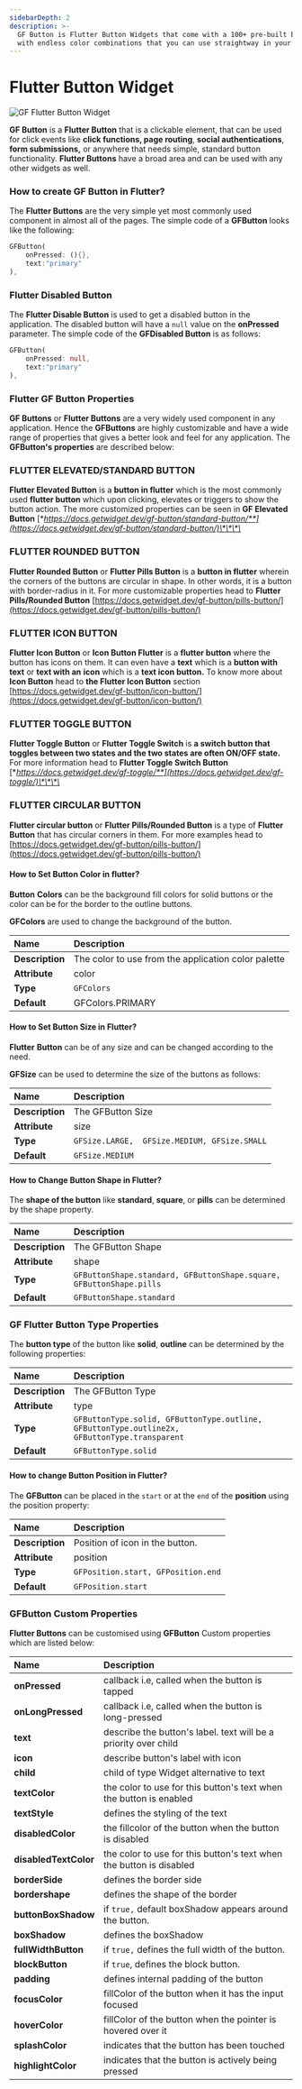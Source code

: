 ```yaml
---
sidebarDepth: 2
description: >-
  GF Button is Flutter Button Widgets that come with a 100+ pre-built button
  with endless color combinations that you can use straightway in your project.
---
```


# Flutter Button Widget

![GF Flutter Button Widget ](https://ik.imagekit.io/ionicfirebaseapp/getwidget/docs/tr:w-800,f-auto/Gw_buttons_E5z1JheN4.png)

**GF Button** is a **Flutter Button** that is a clickable element, that can be used for click events like **click functions, page routing**, **social authentications**, **form submissions,** or anywhere that needs simple, standard button functionality. **Flutter Buttons** have a broad area and can be used with any other widgets as well.

### How to create GF Button in Flutter? 

The **Flutter Buttons** are the very simple yet most commonly used component in almost all of the pages. The simple code of a **GFButton** looks like the following:

```dart
GFButton(
    onPressed: (){},
    text:"primary"
),
```

### Flutter Disabled Button

The **Flutter Disable Button** is used to get a disabled button in the application. The disabled button will have a `null` value on the **onPressed** parameter. The simple code of the **GFDisabled Button** is as follows:

```dart
GFButton(                          
    onPressed: null,             
    text:"primary"
),
```

### Flutter GF Button Properties

**GF Buttons** or **Flutter Buttons** are a very widely used component in any application. Hence the **GFButtons** are highly customizable and have a wide range of properties that gives a better look and feel for any application. The **GFButton's properties** are described below:

### FLUTTER ELEVATED/STANDARD BUTTON 

**Flutter Elevated Button** is a **button in flutter** which is the most commonly used **flutter button** which upon clicking, elevates or triggers to show the button action. The more customized properties can be seen in **GF Elevated Button** [**https://docs.getwidget.dev/gf-button/standard-button/**](https://docs.getwidget.dev/gf-button/standard-button/)\*\*\*\*

### FLUTTER ROUNDED BUTTON 

**Flutter Rounded Button** or **Flutter Pills Button** is a **button in flutter** wherein the corners of the buttons are circular in shape. In other words, it is a button with border-radius in it. For more customizable properties head to **Flutter Pills/Rounded Button** [https://docs.getwidget.dev/gf-button/pills-button/](https://docs.getwidget.dev/gf-button/pills-button/)

### FLUTTER ICON BUTTON 

**Flutter Icon Button** or **Icon Button Flutter** is a **flutter button** where the button has icons on them. It can even have a **text** which is a **button with text** or **text with an** **icon** which is a **text icon button.** To know more about  **Icon Button** head to **the Flutter Icon Button** section [https://docs.getwidget.dev/gf-button/icon-button/](https://docs.getwidget.dev/gf-button/icon-button/)

### **FLUTTER TOGGLE BUTTON**

**Flutter Toggle Button** or **Flutter Toggle Switch** is ****a **switch button** that toggles between two states and the two states are often **ON/OFF** state**.** For more information head to **Flutter Toggle Switch Button** [**https://docs.getwidget.dev/gf-toggle/**](https://docs.getwidget.dev/gf-toggle/)\*\*\*\*

### FLUTTER CIRCULAR BUTTON

**Flutter circular button** or **Flutter Pills/Rounded Button** is a type of **Flutter Button** that has circular corners in them. For more examples head to [https://docs.getwidget.dev/gf-button/pills-button/](https://docs.getwidget.dev/gf-button/pills-button/)

#### How to Set Button Color in flutter? 

**Button** **Colors** can be the background fill colors for solid buttons or the color can be for the border to the outline buttons.

**GFColors** are used to change the background of the button.

| Name | Description |
| :--- | :--- |
| **Description** | The color to use from the application color palette |
| **Attribute** | color |
| **Type** | `GFColors` |
| **Default** | GFColors.PRIMARY |

#### How to Set Button Size in Flutter?

**Flutter** **Button** can be of any size and can be changed according to the need.

**GFSize** can be used to determine the size of the buttons as follows:

| Name | Description |
| :--- | :--- |
| **Description** | The GFButton Size |
| **Attribute** | size |
| **Type** | `GFSize.LARGE,  GFSize.MEDIUM, GFSize.SMALL` |
| **Default** | `GFSize.MEDIUM` |

#### How to Change Button Shape in Flutter?

The **shape of the button** like **standard**, **square**,  or **pills** can be determined by the shape property.

| Name | Description |
| :--- | :--- |
| **Description** | The GFButton Shape |
| **Attribute** | shape |
| **Type** | `GFButtonShape.standard, GFButtonShape.square, GFButtonShape.pills` |
| **Default** | `GFButtonShape.standard`  |

### GF Flutter Button Type Properties

The **button type** of the button like **solid**, **outline** can be determined by the following properties:

| Name | Description |
| :--- | :--- |
| **Description** | The GFButton Type |
| **Attribute** | type |
| **Type** | `GFButtonType.solid, GFButtonType.outline, GFButtonType.outline2x, GFButtonType.transparent` |
| **Default** | `GFButtonType.solid` |

#### How to change Button Position in Flutter?

The **GFButton** can be placed in the `start` or at the `end` of the **position** using the position property:

| Name | Description |
| :--- | :--- |
| **Description** | Position of icon in the button. |
| **Attribute** | position |
| **Type** | `GFPosition.start, GFPosition.end` |
| **Default** | `GFPosition.start` |

### GFButton Custom Properties

**Flutter Buttons** can be customised using **GFButton** Custom properties which are listed below:

| Name | Description |
| :--- | :--- |
| **onPressed** | callback i.e, called when the button is tapped |
| **onLongPressed** | callback i.e, called when the button is long-pressed |
| **text** | describe the button's label. text will be a priority over child |
| **icon** | describe button's label with icon |
| **child** | child of type Widget alternative to text |
| **textColor** | the color to use for this button's text when the button is enabled |
| **textStyle** | defines the styling of the text |
| **disabledColor** | the fillcolor of  the button when the button is disabled |
| **disabledTextColor** | the color to use for this button's text when the button is disabled |
| **borderSide** | defines the border side |
| **bordershape** | defines the shape of the border |
| **buttonBoxShadow** | if `true,` default boxShadow appears around the button. |
| **boxShadow** | defines the boxShadow |
| **fullWidthButton** | if `true,` defines the full width of the button. |
| **blockButton** | if `true`, defines the block button. |
| **padding** | defines internal padding of the button |
| **focusColor** | fillColor of the button when it has the input focused |
| **hoverColor** | fillColor of the button when the pointer is hovered over it |
| **splashColor** | indicates that the button has been touched |
| **highlightColor** | indicates that the button is actively being pressed |

